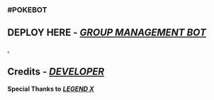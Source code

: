 ### <b>#POKEBOT</b>

## DEPLOY HERE - <i><b>[GROUP MANAGEMENT BOT](https://dashboard.heroku.com/new?button-url=https%3A%2F%2Fgithub.com%2FPOKEDEX-20%2FGroup-Management-Bot&template=https%3A%2F%2Fgithub.com%2FPOKEDEX-20%2FGroup-Management-Bot)</b></i>
[.](https://heroku.com/deploy)

## Credits - <b><i>[DEVELOPER](https://t.me/Warning_MadBoy_is_Here)</i></b>
<b>Special Thanks to</b> <b><i>[LEGEND X](https://github.com/legendx22)</i></b>
